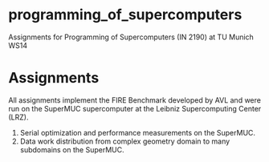 programming_of_supercomputers
=============================

Assignments for Programming of Supercomputers (IN 2190) at TU Munich WS14

Assignments
============================
All assignments implement the FIRE Benchmark developed by AVL and were run on the SuperMUC supercomputer at the Leibniz Supercomputing Center (LRZ).

1. Serial optimization and performance measurements on the SuperMUC.
2. Data work distribution from complex geometry domain to many subdomains on the SuperMUC.
